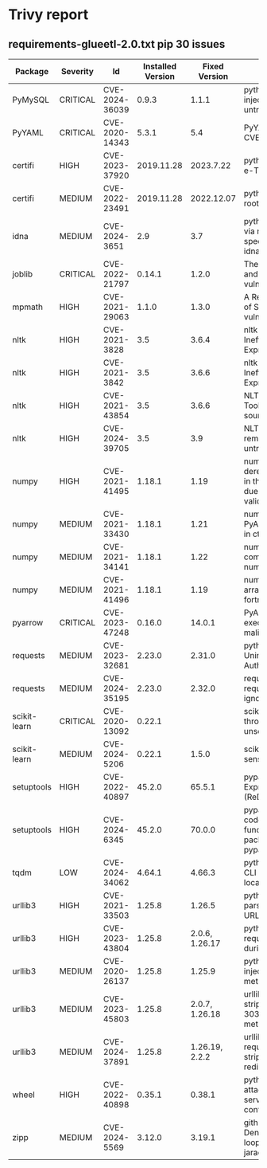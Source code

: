 # Trivy report

## requirements-glueetl-2.0.txt pip  30 issues


| Package |  Severity | Id | Installed Version  | Fixed Version | Title |
|---------|-----------|----|--------------------|---------------|--------|
| PyMySQL | CRITICAL | CVE-2024-36039 | 0.9.3 | 1.1.1  | python-pymysql: SQL injection if used with untrusted JSON input |
| PyYAML | CRITICAL | CVE-2020-14343 | 5.3.1 | 5.4  | PyYAML: incomplete fix for CVE-2020-1747 |
| certifi | HIGH | CVE-2023-37920 | 2019.11.28 | 2023.7.22  | python-certifi: Removal of e-Tugra root certificate |
| certifi | MEDIUM | CVE-2022-23491 | 2019.11.28 | 2022.12.07  | python-certifi: untrusted root certificates |
| idna | MEDIUM | CVE-2024-3651 | 2.9 | 3.7  | python-idna: potential DoS via resource consumption via specially crafted inputs to idna.encode() |
| joblib | CRITICAL | CVE-2022-21797 | 0.14.1 | 1.2.0  | The package joblib from 0 and before 1.2.0 are vulnerable to Arbitrary ... |
| mpmath | HIGH | CVE-2021-29063 | 1.1.0 | 1.3.0  | A Regular Expression Denial of Service (ReDOS) vulnerability was disco ... |
| nltk | HIGH | CVE-2021-3828 | 3.5 | 3.6.4  | nltk is vulnerable to Inefficient Regular Expression Complexity |
| nltk | HIGH | CVE-2021-3842 | 3.5 | 3.6.6  | nltk is vulnerable to Inefficient Regular Expression Complexity |
| nltk | HIGH | CVE-2021-43854 | 3.5 | 3.6.6  | NLTK (Natural Language Toolkit) is a suite of open source Python modul ... |
| nltk | HIGH | CVE-2024-39705 | 3.5 | 3.9  | NLTK through 3.8.1 allows remote code execution if untrusted packages  ... |
| numpy | HIGH | CVE-2021-41495 | 1.18.1 | 1.19  | numpy: NULL pointer dereference in numpy.sort in in the PyArray_DescrNew() due to missing return-value validation |
| numpy | MEDIUM | CVE-2021-33430 | 1.18.1 | 1.21  | numpy: buffer overflow in the PyArray_NewFromDescr_int() in ctors.c |
| numpy | MEDIUM | CVE-2021-34141 | 1.18.1 | 1.22  | numpy: incomplete string comparison in the numpy.core component |
| numpy | MEDIUM | CVE-2021-41496 | 1.18.1 | 1.19  | numpy: buffer overflow in the array_from_pyobj() in fortranobject.c |
| pyarrow | CRITICAL | CVE-2023-47248 | 0.16.0 | 14.0.1  | PyArrow: Arbitrary code execution when loading a malicious data file |
| requests | MEDIUM | CVE-2023-32681 | 2.23.0 | 2.31.0  | python-requests: Unintended leak of Proxy-Authorization header |
| requests | MEDIUM | CVE-2024-35195 | 2.23.0 | 2.32.0  | requests: subsequent requests to the same host ignore cert verification |
| scikit-learn | CRITICAL | CVE-2020-13092 | 0.22.1 |   | scikit-learn (aka sklearn) through 0.23.0 can unserialize and execute  ... |
| scikit-learn | MEDIUM | CVE-2024-5206 | 0.22.1 | 1.5.0  | scikit-learn: Possible sensitive data leak |
| setuptools | HIGH | CVE-2022-40897 | 45.2.0 | 65.5.1  | pypa-setuptools: Regular Expression Denial of Service (ReDoS) in package_index.py |
| setuptools | HIGH | CVE-2024-6345 | 45.2.0 | 70.0.0  | pypa/setuptools: Remote code execution via download functions in the package_index module in pypa/setuptools |
| tqdm | LOW | CVE-2024-34062 | 4.64.1 | 4.66.3  | python-tqdm: non-boolean CLI arguments may lead to local code execution |
| urllib3 | HIGH | CVE-2021-33503 | 1.25.8 | 1.26.5  | python-urllib3: ReDoS in the parsing of authority part of URL |
| urllib3 | HIGH | CVE-2023-43804 | 1.25.8 | 2.0.6, 1.26.17  | python-urllib3: Cookie request header isn&#39;t stripped during cross-origin redirects |
| urllib3 | MEDIUM | CVE-2020-26137 | 1.25.8 | 1.25.9  | python-urllib3: CRLF injection via HTTP request method |
| urllib3 | MEDIUM | CVE-2023-45803 | 1.25.8 | 2.0.7, 1.26.18  | urllib3: Request body not stripped after redirect from 303 status changes request method to GET |
| urllib3 | MEDIUM | CVE-2024-37891 | 1.25.8 | 1.26.19, 2.2.2  | urllib3: proxy-authorization request header is not stripped during cross-origin redirects |
| wheel | HIGH | CVE-2022-40898 | 0.35.1 | 0.38.1  | python-wheel: remote attackers can cause denial of service via attacker controlled input to wheel cli |
| zipp | MEDIUM | CVE-2024-5569 | 3.12.0 | 3.19.1  | github.com/jaraco/zipp: Denial of Service (infinite loop) via crafted zip file in jaraco/zipp |
